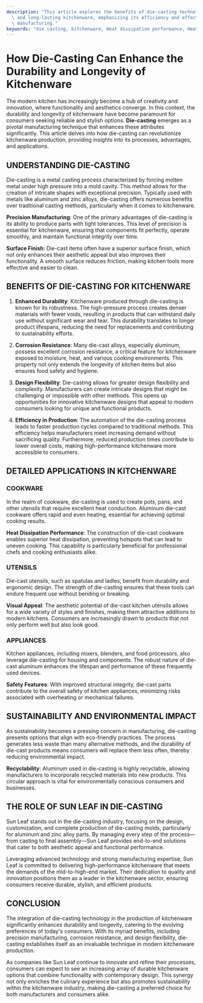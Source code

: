 ```yaml
---
description: "This article explores the benefits of die-casting technology in producing durable\
  \ and long-lasting kitchenware, emphasizing its efficiency and effectiveness in\
  \ manufacturing."
keywords: "die casting, kitchenware, Heat dissipation performance, Heat sink"
---
```

# How Die-Casting Can Enhance the Durability and Longevity of Kitchenware

The modern kitchen has increasingly become a hub of creativity and innovation, where functionality and aesthetics converge. In this context, the durability and longevity of kitchenware have become paramount for consumers seeking reliable and stylish options. **Die-casting** emerges as a pivotal manufacturing technique that enhances these attributes significantly. This article delves into how die-casting can revolutionize kitchenware production, providing insights into its processes, advantages, and applications.

## UNDERSTANDING DIE-CASTING

Die-casting is a metal casting process characterized by forcing molten metal under high pressure into a mold cavity. This method allows for the creation of intricate shapes with exceptional precision. Typically used with metals like aluminum and zinc alloys, die-casting offers numerous benefits over traditional casting methods, particularly when it comes to kitchenware.

**Precision Manufacturing**: One of the primary advantages of die-casting is its ability to produce parts with tight tolerances. This level of precision is essential for kitchenware, ensuring that components fit perfectly, operate smoothly, and maintain functional integrity over time. 

**Surface Finish**: Die-cast items often have a superior surface finish, which not only enhances their aesthetic appeal but also improves their functionality. A smooth surface reduces friction, making kitchen tools more effective and easier to clean.

## BENEFITS OF DIE-CASTING FOR KITCHENWARE

1. **Enhanced Durability**: Kitchenware produced through die-casting is known for its robustness. The high-pressure process creates denser materials with fewer voids, resulting in products that can withstand daily use without significant wear and tear. This durability translates to longer product lifespans, reducing the need for replacements and contributing to sustainability efforts.

2. **Corrosion Resistance**: Many die-cast alloys, especially aluminum, possess excellent corrosion resistance, a critical feature for kitchenware exposed to moisture, heat, and various cooking environments. This property not only extends the longevity of kitchen items but also ensures food safety and hygiene.

3. **Design Flexibility**: Die-casting allows for greater design flexibility and complexity. Manufacturers can create intricate designs that might be challenging or impossible with other methods. This opens up opportunities for innovative kitchenware designs that appeal to modern consumers looking for unique and functional products.

4. **Efficiency in Production**: The automation of the die-casting process leads to faster production cycles compared to traditional methods. This efficiency helps manufacturers meet increasing demand without sacrificing quality. Furthermore, reduced production times contribute to lower overall costs, making high-performance kitchenware more accessible to consumers.

## DETAILED APPLICATIONS IN KITCHENWARE

### COOKWARE

In the realm of cookware, die-casting is used to create pots, pans, and other utensils that require excellent heat conduction. Aluminum die-cast cookware offers rapid and even heating, essential for achieving optimal cooking results.

**Heat Dissipation Performance**: The construction of die-cast cookware enables superior heat dissipation, preventing hotspots that can lead to uneven cooking. This capability is particularly beneficial for professional chefs and cooking enthusiasts alike.

### UTENSILS

Die-cast utensils, such as spatulas and ladles, benefit from durability and ergonomic design. The strength of die-casting ensures that these tools can endure frequent use without bending or breaking.

**Visual Appeal**: The aesthetic potential of die-cast kitchen utensils allows for a wide variety of styles and finishes, making them attractive additions to modern kitchens. Consumers are increasingly drawn to products that not only perform well but also look good.

### APPLIANCES

Kitchen appliances, including mixers, blenders, and food processors, also leverage die-casting for housing and components. The robust nature of die-cast aluminum enhances the lifespan and performance of these frequently used devices.

**Safety Features**: With improved structural integrity, die-cast parts contribute to the overall safety of kitchen appliances, minimizing risks associated with overheating or mechanical failures.

## SUSTAINABILITY AND ENVIRONMENTAL IMPACT

As sustainability becomes a pressing concern in manufacturing, die-casting presents options that align with eco-friendly practices. The process generates less waste than many alternative methods, and the durability of die-cast products means consumers will replace them less often, thereby reducing environmental impact.

**Recyclability**: Aluminum used in die-casting is highly recyclable, allowing manufacturers to incorporate recycled materials into new products. This circular approach is vital for environmentally conscious consumers and businesses.

## THE ROLE OF SUN LEAF IN DIE-CASTING

Sun Leaf stands out in the die-casting industry, focusing on the design, customization, and complete production of die-casting molds, particularly for aluminum and zinc alloy parts. By managing every step of the process—from casting to final assembly—Sun Leaf provides end-to-end solutions that cater to both aesthetic appeal and functional performance.

Leveraging advanced technology and strong manufacturing expertise, Sun Leaf is committed to delivering high-performance kitchenware that meets the demands of the mid-to-high-end market. Their dedication to quality and innovation positions them as a leader in the kitchenware sector, ensuring consumers receive durable, stylish, and efficient products.

## CONCLUSION

The integration of die-casting technology in the production of kitchenware significantly enhances durability and longevity, catering to the evolving preferences of today's consumers. With its myriad benefits, including precision manufacturing, corrosion resistance, and design flexibility, die-casting establishes itself as an invaluable technique in modern kitchenware production.

As companies like Sun Leaf continue to innovate and refine their processes, consumers can expect to see an increasing array of durable kitchenware options that combine functionality with contemporary design. This synergy not only enriches the culinary experience but also promotes sustainability within the kitchenware industry, making die-casting a preferred choice for both manufacturers and consumers alike.

